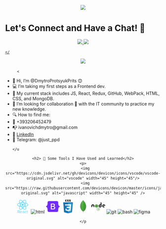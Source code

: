 <div>
  <p align="center">
    
   
<img src="https://capsule-render.vercel.app/api?type=waving&color=gradient&text=Hello!&height=100&section=header"/>
  
  
</p>

  <h1>Let's Connect and Have a Chat! 💬</h1>

  <p align="center">
    
 
<a href="https://www.linkedin.com/in/dmytro-protsiuk-prits/">
      
    
<img height="50" src="https://user-images.githubusercontent.com/46517096/166973395-19676cd8-f8ec-4abf-83ff-da8243505b82.png"/>
    </a>
    <a href="https://www.instagram.com/justppd/">
      <img height="50" src="https://user-images.githubusercontent.com/46517096/166974368-9798f39f-1f46-499c-b14e-81f0a3f83a06.png"/>
    
    </
</a>
  </p>

  <p align="center">
    <img src= "https://i.giphy.com/media/q217GUnfKAmJlFcjBX/giphy.webp">
  
  </p
</p>

  <div align="center"> 
    <ul align="left">
      
      <
<li>👋 Hi, I’m @DmytroProtsyukPrits 😊</li>
      <li>💻 I’m taking my first steps as a Frontend dev.</li>
      <li>🌱 My current stack includes JS, React, Redux, GitHub, WebPack, HTML, CSS, and MongoDB.</li>
      
  
<li>👀 I’m looking for collaboration 📣 with the IT community to practice my new knowledge.</li>
      <li>🔍 How to find me:</li>
      <li> 📱 +393206452479</li>
      
    
<li>📭 ivanovichdmytro@gmail.com</li>
      <li>💼 <a href="https://www.linkedin.com/in/dmytro-protsiuk-prits/">LinkedIn</a></li>
      
    
<li>💬 Telegram: @just_ppd</li>
    
    </u
</ul>

    <h2> 🚀 Some Tools I Have Used and Learned</h2>
    <p>
      <img src="https://cdn.jsdelivr.net/gh/devicons/devicon/icons/vscode/vscode-original.svg" alt="vscode" width="45" height="45"/>
      <img src="https://raw.githubusercontent.com/devicons/devicon/master/icons/javascript/javascript-original.svg" alt="javascript" width="45" height="45" />
      
      

   
<img src="https://raw.githubusercontent.com/devicons/devicon/master/icons/react/react-original-wordmark.svg" alt="react" width="45" height="45" />
      <img src="https://cdn.jsdelivr.net/gh/devicons/devicon/icons/html5/html5-original.svg" alt="html" width="45" height="45"/>
      <img src="https://raw.githubusercontent.com/devicons/devicon/master/icons/bootstrap/bootstrap-plain.svg" alt="bootstrap" width="45" height="45" />
      
   
<img src="https://raw.githubusercontent.com/devicons/devicon/master/icons/css3/css3-original-wordmark.svg" alt="css3" width="45" height="45" />
      <img src="https://raw.githubusercontent.com/devicons/devicon/master/icons/mongodb/mongodb-original.svg" alt="mongodb" width="45" height="45" />
      <img src="https://raw.githubusercontent.com/devicons/devicon/master/icons/nodejs/nodejs-original-wordmark.svg" alt="nodejs" width="45" height="45" />     
      
     
<img src="https://cdn.jsdelivr.net/gh/devicons/devicon/icons/git/git-original.svg" alt="git" width="45" height="45"/>
      <img src="https://cdn.jsdelivr.net/gh/devicons/devicon/icons/bash/bash-original.svg" alt="bash" width="45" height="45"/>
      <img src="https://cdn.jsdelivr.net/gh/devicons/devicon/icons/figma/figma-original.svg" alt="figma" width="45" height="45"/>   
    
    </p
</p>
  </div>
</div>

